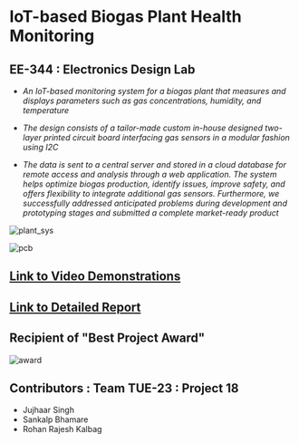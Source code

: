 ﻿# IoT-based Biogas Plant Health Monitoring
 
## EE-344 : Electronics Design Lab

- *An IoT-based monitoring system for a biogas plant that measures and displays parameters such as gas concentrations, humidity, and temperature* 

- *The design consists of a tailor-made custom in-house designed two-layer printed circuit board interfacing gas sensors in a modular fashion using I2C*

- *The data is sent to a central server and stored in a cloud database for remote access and analysis through a web application. The system helps optimize biogas production, identify issues, improve safety, and offers flexibility to integrate additional gas sensors. Furthermore, we successfully addressed anticipated problems during development and prototyping stages and submitted a complete market-ready product*

![plant_sys](https://github.com/rohankalbag/iot-biogas-health-monitoring/assets/46604893/eb423941-e01a-4493-aca4-639475cf9023)

![pcb](https://github.com/rohankalbag/iot-biogas-health-monitoring/assets/46604893/00c69a1c-903f-4add-ba12-0e055f23d0aa)

## [Link to Video Demonstrations](https://youtube.com/playlist?list=PLU3_Wxvmc-mbm3Yfq669lL-GAWkqmuRJW)

## [Link to Detailed Report](https://github.com/rohankalbag/iot-biogas-health-monitoring/blob/chusaro/Report.pdf)

## Recipient of "Best Project Award"

![award](https://github.com/rohankalbag/iot-biogas-health-monitoring/assets/46604893/93569a9d-15e0-4991-8dea-bc0d6b7231f6)

## Contributors : Team TUE-23 : Project 18
- Jujhaar Singh
- Sankalp Bhamare
- Rohan Rajesh Kalbag
